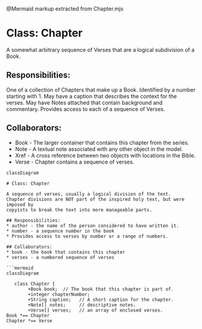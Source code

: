 @Mermaid markup extracted from Chapter.mjs
 # Class:  Chapter

 A somewhat arbitrary sequence of Verses that are a logical subdivision of a Book.
 
 ## Responsibilities: 
 One of a collection of Chapters that make up a Book.  Identified by a number starting with 1.
 May have a caption that describes the context for the verses.
 May have Notes attached that contain background and commentary.
 Provides access to each of a sequence of Verses.
 
 ## Collaborators: 
 * Book  - The larger container that contains this chapter from the series.
 * Note - A textual note associated with any other object in the model.
 * Xref -  A cross reference between two objects with locations in the Bible.
 * Verse - Chapter contains a sequence of verses. 
 
 ```mermaid
 classDiagram

 # Class: Chapter

 A sequence of verses, usually a logical division of the text.
 Chapter divisions are NOT part of the inspired holy text, but were imposed by
 copyists to break the text into more manageable parts.
 
 ## Responsibilities:
 * author - the name of the person considered to have written it.
 * number - a sequence number in the book
 * Provides access to verses by number or a range of numbers.
 
 ## Collaborators:
 * book - the book that contains this chapter
 * verses - a numbered sequence of verses

 ```mermaid
 classDiagram
 
    class Chapter {     
         +Book book;  // The book that this chapter is part of.
         +integer chapterNumber; 
         +String caption;   // A short caption for the chapter.
         +Note[] notes;     // descriptive notes.
         +Verse[] verses;   // an array of enclosed verses.
 Book *== Chapter
 Chapter *== Verse
 ```
